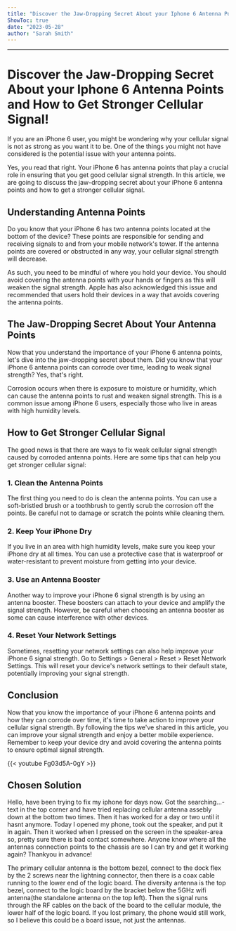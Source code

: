 ```yaml
---
title: "Discover the Jaw-Dropping Secret About your Iphone 6 Antenna Points and How to Get Stronger Cellular Signal!"
ShowToc: true 
date: "2023-05-28"
author: "Sarah Smith"
---
```

*****
# Discover the Jaw-Dropping Secret About your Iphone 6 Antenna Points and How to Get Stronger Cellular Signal!

If you are an iPhone 6 user, you might be wondering why your cellular signal is not as strong as you want it to be. One of the things you might not have considered is the potential issue with your antenna points.

Yes, you read that right. Your iPhone 6 has antenna points that play a crucial role in ensuring that you get good cellular signal strength. In this article, we are going to discuss the jaw-dropping secret about your iPhone 6 antenna points and how to get a stronger cellular signal.

## Understanding Antenna Points

Do you know that your iPhone 6 has two antenna points located at the bottom of the device? These points are responsible for sending and receiving signals to and from your mobile network's tower. If the antenna points are covered or obstructed in any way, your cellular signal strength will decrease.

As such, you need to be mindful of where you hold your device. You should avoid covering the antenna points with your hands or fingers as this will weaken the signal strength. Apple has also acknowledged this issue and recommended that users hold their devices in a way that avoids covering the antenna points.

## The Jaw-Dropping Secret About Your Antenna Points

Now that you understand the importance of your iPhone 6 antenna points, let's dive into the jaw-dropping secret about them. Did you know that your iPhone 6 antenna points can corrode over time, leading to weak signal strength? Yes, that's right.

Corrosion occurs when there is exposure to moisture or humidity, which can cause the antenna points to rust and weaken signal strength. This is a common issue among iPhone 6 users, especially those who live in areas with high humidity levels.

## How to Get Stronger Cellular Signal

The good news is that there are ways to fix weak cellular signal strength caused by corroded antenna points. Here are some tips that can help you get stronger cellular signal:

### 1. Clean the Antenna Points

The first thing you need to do is clean the antenna points. You can use a soft-bristled brush or a toothbrush to gently scrub the corrosion off the points. Be careful not to damage or scratch the points while cleaning them.

### 2. Keep Your iPhone Dry

If you live in an area with high humidity levels, make sure you keep your iPhone dry at all times. You can use a protective case that is waterproof or water-resistant to prevent moisture from getting into your device.

### 3. Use an Antenna Booster

Another way to improve your iPhone 6 signal strength is by using an antenna booster. These boosters can attach to your device and amplify the signal strength. However, be careful when choosing an antenna booster as some can cause interference with other devices.

### 4. Reset Your Network Settings

Sometimes, resetting your network settings can also help improve your iPhone 6 signal strength. Go to Settings > General > Reset > Reset Network Settings. This will reset your device's network settings to their default state, potentially improving your signal strength.

## Conclusion

Now that you know the importance of your iPhone 6 antenna points and how they can corrode over time, it's time to take action to improve your cellular signal strength. By following the tips we've shared in this article, you can improve your signal strength and enjoy a better mobile experience. Remember to keep your device dry and avoid covering the antenna points to ensure optimal signal strength.

{{< youtube Fg03d5A-0gY >}} 



## Chosen Solution
 Hello, have been trying to fix my iphone for days now. Got the searching...-text in the top corner and have tried replacing cellular antenna assebly down at the bottom two times. Then it has worked for a day or two until it hasnt anymore. Today I opened my phone, took out the speaker, and put it in again. Then it worked when I pressed on the screen in the speaker-area so, pretty sure there is bad contact somewhere. Anyone know where all the antennas connection points to the chassis are so I can try and get it working again?
Thankyou in advance!

 The primary cellular antenna is the bottom bezel, connect to the dock flex by the 2 screws near the lightning connector, then there is a coax cable running to the lower end of the logic board.
The diversity antenna is the top bezel, connect to the logic board by the bracket below the 5GHz wifi antenna(the standalone antenna on the top left). Then the signal runs through the RF cables on the back of the board to the cellular module, the lower half of the logic board.
If you lost primary, the phone would still work, so I believe this could be a board issue, not just the antennas.




